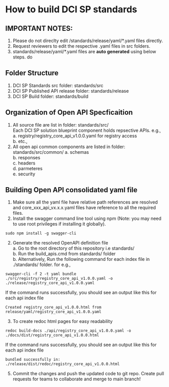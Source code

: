 # How to build DCI SP standards

## IMPORTANT NOTES: 
1. Please do not direclty edit /standards/release/yaml/*.yaml files directly. 
2. Request reviewers to edit the respective .yaml files in src folders.
3. standards/release/yaml/*.yaml files are <b>auto generated</b> using below steps.
do
## Folder Structure
1. DCI SP Standards src folder: standards/src
2. DCI SP Published API release folder: standards/release
3. DCI SP Build folder: standards/build

## Organization of Open API Specficaition 
1. All source file are list in folder: standards/src/ <br>
    Each DCI SP solution blueprint component holds repsective APIs. e.g., <br>
    a. registry/registry_core_api_v1.0.0.yaml for registry access <br>
    b. etc.,
2. All open api common components are listed in folder: standards/src/common/
    a. schemas <br>
    b. responses <br>
    c. headers <br>
    d. parmeteres <br>
    e. security <br>

## Building Open API consolidated yaml file
1. Make sure all the yaml file have relative path references are resolved and core_xxx_api_vx.x.x.yaml files have reference to all the required files.
1. Install the swagger command line tool using npm (Note: you may need to use root privileges if installing it globally).

```
sudo npm install -g swagger-cli
```
2. Generate the resolved OpenAPI definition file <br>
    a. Go to the root directory of this repository i.e standards/ <br>
    b. Run the build_apis.cmd from standards/ folder  <br>
    b. Alternatively, Run the following command for each index file in ./standards/ folder. for e.g., <br>

```
swagger-cli -f 2 -t yaml bundle ./src/registry/registry_core_api_v1.0.0.yaml -o ./release/registry_core_api_v1.0.0.yaml

```

If the command runs successfully, you should see an output like this for each api index file
```
Created registry_core_api_v1.0.0.html from release/yaml/registry_core_api_v1.0.0.yaml
```

3. To create redoc html pages for easy readability 

```
redoc build-docs ./api/registry_core_api_v1.0.0.yaml -o ./docs/dist/registry_core_api_v1.0.0.html
```

If the command runs successfully, you should see an output like this for each api index file
```
bundled successfully in: ./release/dist/redoc/registry_core_api_v1.0.0.html
```

5. Commit the changes and push the updated code to git repo. Create pull requests for teams to collaborate and merge to main branch!
